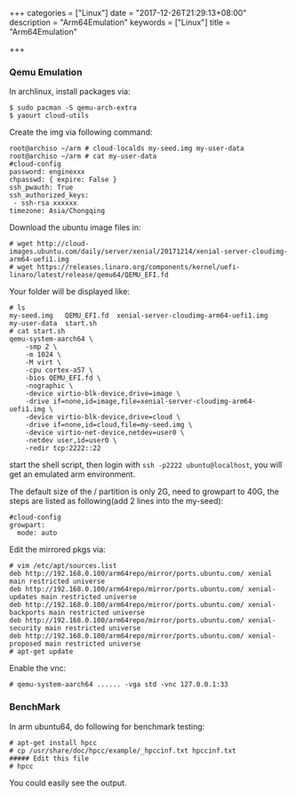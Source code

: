 +++
categories = ["Linux"]
date = "2017-12-26T21:29:13+08:00"
description = "Arm64Emulation"
keywords = ["Linux"]
title = "Arm64Emulation"

+++
### Qemu Emulation
In archlinux, install packages via:    

```
$ sudo pacman -S qemu-arch-extra
$ yaourt cloud-utils
```

Create the img via following command:    

```
root@archiso ~/arm # cloud-localds my-seed.img my-user-data 
root@archiso ~/arm # cat my-user-data 
#cloud-config
password: enginexxx
chpasswd: { expire: False }
ssh_pwauth: True
ssh_authorized_keys:
 - ssh-rsa xxxxxx
timezone: Asia/Chongqing
```
Download the ubuntu image files in:    

```
# wget http://cloud-images.ubuntu.com/daily/server/xenial/20171214/xenial-server-cloudimg-arm64-uefi1.img
# wget https://releases.linaro.org/components/kernel/uefi-linaro/latest/release/qemu64/QEMU_EFI.fd
```

Your folder will be displayed like:    

```
# ls
my-seed.img   QEMU_EFI.fd  xenial-server-cloudimg-arm64-uefi1.img
my-user-data  start.sh
# cat start.sh
qemu-system-aarch64 \
    -smp 2 \
    -m 1024 \
    -M virt \
    -cpu cortex-a57 \
    -bios QEMU_EFI.fd \
    -nographic \
    -device virtio-blk-device,drive=image \
    -drive if=none,id=image,file=xenial-server-cloudimg-arm64-uefi1.img \
    -device virtio-blk-device,drive=cloud \
    -drive if=none,id=cloud,file=my-seed.img \
    -device virtio-net-device,netdev=user0 \
    -netdev user,id=user0 \
    -redir tcp:2222::22
```
start the shell script, then login with `ssh -p2222 ubuntu@localhost`, you will get an
emulated arm environment.      

The default size of the / partition is only 2G, need to growpart to 40G, the steps are
listed as following(add 2 lines into the my-seed):     

```
#cloud-config
growpart:
  mode: auto

```

Edit the mirrored pkgs via:    

```
# vim /etc/apt/sources.list
deb http://192.168.0.100/arm64repo/mirror/ports.ubuntu.com/ xenial main restricted universe
deb http://192.168.0.100/arm64repo/mirror/ports.ubuntu.com/ xenial-updates main restricted universe
deb http://192.168.0.100/arm64repo/mirror/ports.ubuntu.com/ xenial-backports main restricted universe
deb http://192.168.0.100/arm64repo/mirror/ports.ubuntu.com/ xenial-security main restricted universe
deb http://192.168.0.100/arm64repo/mirror/ports.ubuntu.com/ xenial-proposed main restricted universe
# apt-get update

```
Enable the vnc:    

```
# qemu-system-aarch64 ...... -vga std -vnc 127.0.0.1:33
```

### BenchMark
In arm ubuntu64, do following for benchmark testing:    

```
# apt-get install hpcc
# cp /usr/share/doc/hpcc/example/_hpccinf.txt hpccinf.txt
##### Edit this file
# hpcc
```
You could easily see the output.    
